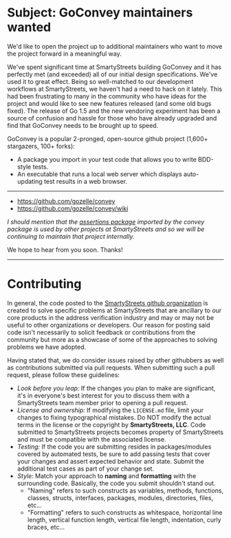 # Subject: GoConvey maintainers wanted

We'd like to open the project up to additional maintainers who want to move the project forward in a meaningful way.

We've spent significant time at SmartyStreets building GoConvey and it has perfectly met (and exceeded) all of our initial design specifications. We've used it to great effect. Being so well-matched to our development workflows at SmartyStreets, we haven't had a need to hack on it lately. This had been frustrating to many in the community who have ideas for the project and would like to see new features released (and some old bugs fixed). The release of Go 1.5 and the new vendoring experiment has been a source of confusion and hassle for those who have already upgraded and find that GoConvey needs to be brought up to speed.

GoConvey is a popular 2-pronged, open-source github project (1,600+ stargazers, 100+ forks):

- A package you import in your test code that allows you to write BDD-style tests.
- An executable that runs a local web server which displays auto-updating test results in a web browser.

----

- https://github.com/gozelle/convey
- https://github.com/gozelle/convey/wiki

_I should mention that the [assertions package](https://github.com/smartystreets/assertions) imported by the convey package is used by other projects at SmartyStreets and so we will be continuing to maintain that project internally._

We hope to hear from you soon. Thanks!

---

# Contributing

In general, the code posted to the [SmartyStreets github organization](https://github.com/smartystreets) is created to solve specific problems at SmartyStreets that are ancillary to our core products in the address verification industry and may or may not be useful to other organizations or developers. Our reason for posting said code isn't necessarily to solicit feedback or contributions from the community but more as a showcase of some of the approaches to solving problems we have adopted.

Having stated that, we do consider issues raised by other githubbers as well as contributions submitted via pull requests. When submitting such a pull request, please follow these guidelines:

- _Look before you leap:_ If the changes you plan to make are significant, it's in everyone's best interest for you to discuss them with a SmartyStreets team member prior to opening a pull request.
- _License and ownership:_ If modifying the `LICENSE.md` file, limit your changes to fixing typographical mistakes. Do NOT modify the actual terms in the license or the copyright by **SmartyStreets, LLC**. Code submitted to SmartyStreets projects becomes property of SmartyStreets and must be compatible with the associated license.
- _Testing:_ If the code you are submitting resides in packages/modules covered by automated tests, be sure to add passing tests that cover your changes and assert expected behavior and state. Submit the additional test cases as part of your change set.
- _Style:_ Match your approach to **naming** and **formatting** with the surrounding code. Basically, the code you submit shouldn't stand out.
  - "Naming" refers to such constructs as variables, methods, functions, classes, structs, interfaces, packages, modules, directories, files, etc...
  - "Formatting" refers to such constructs as whitespace, horizontal line length, vertical function length, vertical file length, indentation, curly braces, etc...

